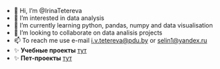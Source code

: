 - 👋 Hi, I’m @IrinaTetereva
- 👀 I’m interested in data analysis
- 🌱 I’m currently learning python, pandas, numpy and data visualisation
- 💞️ I’m looking to collaborate on data analisis projects
- 📫 To reach me use e-mail i.v.tetereva@pdu.by or selin1@yandex.ru   
- ✨ **Учебные проекты** [тут](https://github.com/IrinaTetereva/Yandex.Practikum_DA)  
- ✨ **Пет-проекты** [тут](https://github.com/IrinaTetereva/pet_projects)

<!---
IrinaTetereva/IrinaTetereva is a ✨ special ✨ repository because its `README.md` (this file) appears on your GitHub profile.
You can click the Preview link to take a look at your changes.
--->

